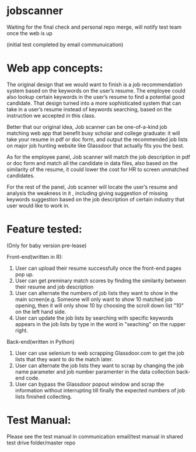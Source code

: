 # jobscanner

Waiting for the final check and personal repo merge, will notify test team once the web is up

(initial test completed by email communuication)




# Web app concepts:


The original design that we would want to finish is a job recommendation system based on the keywords on the user’s resume. The employee could also lookup certain keywords in the user’s resume to find a potential good candidate. That design turned into a more sophisticated system that can take in a user’s resume instead of keywords searching, based on the instruction we accepted in this class. 

Better that our original idea, Job scanner can be one-of-a-kind job matching web app that benefit busy scholar and college graduate: it will take your resume in pdf or doc form, and output the recommended job lists on major job hunting website like Glassdoor that actually fits you the best. 

As for the employee panel, Job scanner will match the job description in pdf or doc form and match all the candidate in data files, also based on the similarity of the resume, it could lower the cost for HR to screen unmatched candidates.

For the rest of the panel, Job scanner will locate the user’s resume and analysis the weakness in it , including giving suggestion of missing keywords suggestion based on the job description of certain industry that user would like to work in. 


# Feature tested:

(Only for baby version pre-lease)

Front-end(written in R):

1. User can upload their resume successfully once the front-end pages pop up.
2. User can get preminary match scores by finding the similarity between their resume and job description
2. User can alternate the numbers of job lists they want to show in the main screen(e.g. Someone will only want to show 10 matched job opening, then it will only show 10 by choosing the scroll down list "10" on the left hand side.
3. User can update the job lists by searching with specific keywords appears in the job lists by type in the word in "seaching" on the rupper right.


Back-end(written in Python)

1. User can use selenium to web scrapping Glassdoor.com to get the job lists that they want to do the match later.
2. User can alternate the job lists they want to scrap by changing the job name parameter and job number paramenter in the data collection back-end code.
3. User can bypass the Glassdoor popout window and scrap the information without interrupting till finally the expected numbers of job lists finished collecting.

# Test Manual:
Please see the test manual in communication email/test manual in shared test drive folder/master repo
